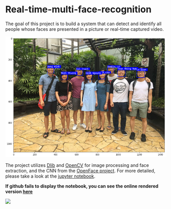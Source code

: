 # Real-time-multi-face-recognition

The goal of this project is to build a system that can detect and identify all people whose faces are presented in a picture or real-time captured video.

<img src="test_result.png" width="700"/>

The project utilizes [Dlib](http://dlib.net) and [OpenCV](https://opencv.org/) for image processing and face extraction, and the CNN from the [OpenFace project](https://cmusatyalab.github.io/openface/). For more detailed, please take a look at the [jupyter notebook](https://github.com/BestHappy90619/RealTime-MultiFaces-Recognition-OpenFace/blob/master/Real-time%20multiple%20face%20recognition.ipynb).

**If github fails to display the notebook, you can see the online rendered version [here](https://nbviewer.jupyter.org/github/BestHappy90619/RealTime-MultiFaces-Recognition-OpenFace/blob/master/Real-time%20multiple%20face%20recognition.ipynb)**

<img src="face_recog.gif" width="800" />
